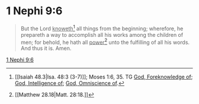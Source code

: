 # 1 Nephi 9:6

> But the Lord <u>knoweth</u>[^a] all things from the beginning; wherefore, he prepareth a way to accomplish all his works among the children of men; for behold, he hath all <u>power</u>[^b] unto the fulfilling of all his words. And thus it is. Amen.

[1 Nephi 9:6](https://www.churchofjesuschrist.org/study/scriptures/bofm/1-ne/9?lang=eng&id=p6#p6)


[^a]: [[Isaiah 48.3|Isa. 48:3 (3-7)]]; Moses 1:6, 35. TG [God, Foreknowledge of](https://www.churchofjesuschrist.org/study/scriptures/tg/god-foreknowledge-of?lang=eng); [God, Intelligence of](https://www.churchofjesuschrist.org/study/scriptures/tg/god-intelligence-of?lang=eng); [God, Omniscience of](https://www.churchofjesuschrist.org/study/scriptures/tg/god-omniscience-of?lang=eng).
[^b]: [[Matthew 28.18|Matt. 28:18.]]
